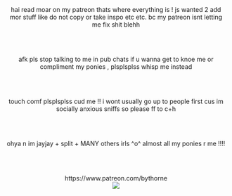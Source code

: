 <center> hai read moar on my patreon thats where everything is ! js wanted 2 add mor stuff like do not copy or take inspo etc etc. bc my patreon isnt letting me fix shit blehh</center>

<br></br>
<center> afk pls stop talking to me in pub chats if u wanna get to knoe me or compliment my ponies , plsplsplss whisp me instead</center>

<br></br>
<center> touch comf plsplsplss cud me !! i wont usually go up to people first cus im socially anxious sniffs so please ff to c+h</center>

<br></br>
<center> ohya n im jayjay + split + MANY others irls ^o^ almost all my ponies r me !!!!</center>

<br></br>
<center> https://www.patreon.com/bythorne </center>


<center> <img src="https://i.pinimg.com/736x/e8/3f/2f/e83f2f7b21665d909b142921f9d82049.jpg"/> </center>
